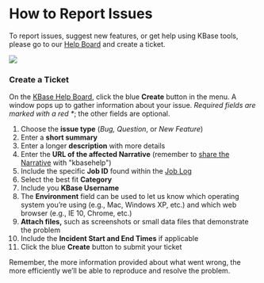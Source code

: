 # How to Report Issues

To report issues, suggest new features, or get help using KBase tools, please go to our [Help Board](https://kbase-jira.atlassian.net/) and create a ticket. 

![](../.gitbook/assets/submitajiratickettohelpdesk.gif)

### Create a Ticket

On the [KBase Help Board](https://kbase-jira.atlassian.net/), click the blue **Create** button in the menu. A window pops up to gather information about your issue. _Required fields are marked with a red \*_; the other fields are optional. 

1. Choose the **issue type** \(_Bug,_ _Question_, or _New Feature_\)
2. Enter a **short summary**
3. Enter a longer **description** with more details
4. Enter the **URL of the affected Narrative** \(remember to [share the Narrative](../getting-started/narrative/share.md) with "kbasehelp"\)
5. Include the specific **Job ID** found within the [Job Log](job-log.md#job-browser)
6. Select the best fit **Category**
7. Include you **KBase Username**
8. The **Environment** field can be used to let us know which operating system you’re using \(e.g., Mac, Windows XP, etc.\) and which web browser \(e.g., IE 10, Chrome, etc.\)
9. **Attach files,** such as screenshots or small data files that demonstrate the problem
10. Include the **Incident Start and End Times** if applicable 
11. Click the blue **Create** button to submit your ticket

Remember, the more information provided about what went wrong, the more efficiently we’ll be able to reproduce and resolve the problem.

